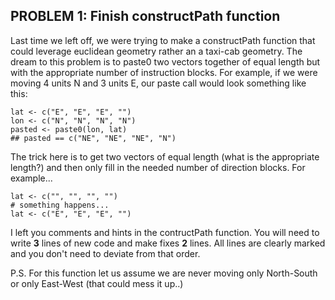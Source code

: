 ## PROBLEM 1: Finish constructPath function

Last time we left off, we were trying to make a constructPath function that could leverage euclidean geometry rather an a taxi-cab geometry. The dream to this problem is to paste0 two vectors together of equal length but with the appropriate number of instruction blocks. For example, if we were moving 4 units N and 3 units E, our paste call would look something like this:

    lat <- c("E", "E", "E", "")
    lon <- c("N", "N", "N", "N")
    pasted <- paste0(lon, lat)
    ## pasted == c("NE", "NE", "NE", "N")

The trick here is to get two vectors of equal length (what is the appropriate length?) and then only fill in the needed number of direction blocks. For example...

    lat <- c("", "", "", "")
    # something happens...
    lat <- c("E", "E", "E", "")

I left you comments and hints in the contructPath function. You will need to write **3** lines of new code and make fixes **2** lines. All lines are clearly marked and you don't need to deviate from that order. 

P.S. For this function let us assume we are never moving only North-South or only East-West (that could mess it up..) 